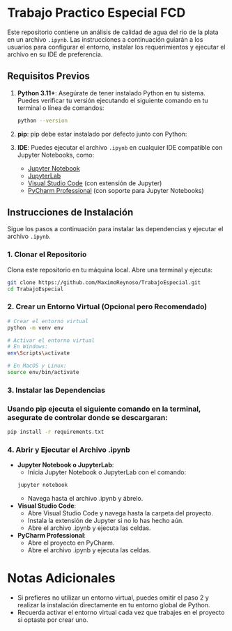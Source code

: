 # Trabajo Practico Especial FCD

Este repositorio contiene un análisis de calidad de agua del rio de la plata en un archivo `.ipynb`. Las instrucciones a continuación guiarán a los usuarios para configurar el entorno, instalar los requerimientos y ejecutar el archivo en su IDE de preferencia.

## Requisitos Previos

1. **Python 3.11+**: Asegúrate de tener instalado Python en tu sistema. Puedes verificar tu versión ejecutando el siguiente comando en tu terminal o línea de comandos:

    ```bash
    python --version
    ```

2. **pip**: pip debe estar instalado por defecto junto con Python:


3. **IDE**: Puedes ejecutar el archivo `.ipynb` en cualquier IDE compatible con Jupyter Notebooks, como:
   - [Jupyter Notebook](https://jupyter.org/)
   - [JupyterLab](https://jupyterlab.readthedocs.io/)
   - [Visual Studio Code](https://code.visualstudio.com/) (con extensión de Jupyter)
   - [PyCharm Professional](https://www.jetbrains.com/pycharm/) (con soporte para Jupyter Notebooks)

## Instrucciones de Instalación

Sigue los pasos a continuación para instalar las dependencias y ejecutar el archivo `.ipynb`.

### 1. Clonar el Repositorio

Clona este repositorio en tu máquina local. Abre una terminal y ejecuta:

```bash
git clone https://github.com/MaximoReynoso/TrabajoEspecial.git
cd TrabajoEspecial
```

### 2. Crear un Entorno Virtual (Opcional pero Recomendado)
```bash
# Crear el entorno virtual
python -m venv env

# Activar el entorno virtual
# En Windows:
env\Scripts\activate

# En MacOS y Linux:
source env/bin/activate
```

### 3. Instalar las Dependencias
### Usando pip ejecuta el siguiente comando en la terminal, asegurate de controlar donde se descargaran:
```bash
pip install -r requirements.txt
```

### 4. Abrir y Ejecutar el Archivo .ipynb
- **Jupyter Notebook o JupyterLab**: 
    - Inicia Jupyter Notebook o JupyterLab con el comando:
    ```bash
    jupyter notebook
    ``` 
    - Navega hasta el archivo .ipynb y ábrelo.
- **Visual Studio Code**:
    - Abre Visual Studio Code y navega hasta la carpeta del proyecto.
    - Instala la extensión de Jupyter si no lo has hecho aún.
    - Abre el archivo .ipynb y ejecuta las celdas.
- **PyCharm Professional**: 
    - Abre el proyecto en PyCharm.
    - Abre el archivo .ipynb y ejecuta las celdas.

#  Notas Adicionales
- Si prefieres no utilizar un entorno virtual, puedes omitir el paso 2 y realizar la instalación directamente en tu entorno global de Python.
- Recuerda activar el entorno virtual cada vez que trabajes en el proyecto si optaste por crear uno.
